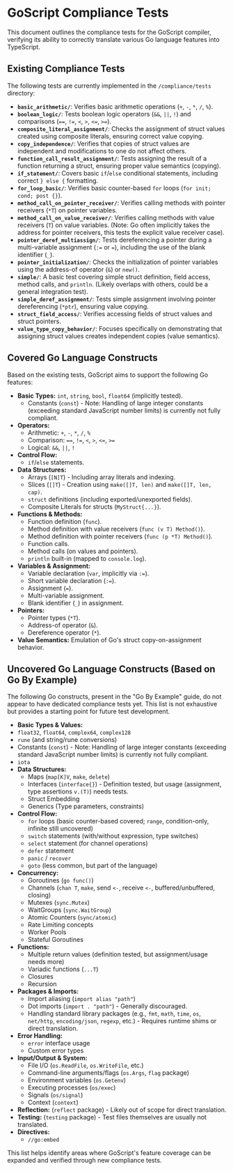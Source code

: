 # GoScript Compliance Tests

This document outlines the compliance tests for the GoScript compiler, verifying its ability to correctly translate various Go language features into TypeScript.

## Existing Compliance Tests

The following tests are currently implemented in the `/compliance/tests` directory:

*   **`basic_arithmetic/`**: Verifies basic arithmetic operations (`+`, `-`, `*`, `/`, `%`).
*   **`boolean_logic/`**: Tests boolean logic operators (`&&`, `||`, `!`) and comparisons (`==`, `!=`, `<`, `>`, `<=`, `>=`).
*   **`composite_literal_assignment/`**: Checks the assignment of struct values created using composite literals, ensuring correct value copying.
*   **`copy_independence/`**: Verifies that copies of struct values are independent and modifications to one do not affect others.
*   **`function_call_result_assignment/`**: Tests assigning the result of a function returning a struct, ensuring proper value semantics (copying).
*   **`if_statement/`**: Covers basic `if`/`else` conditional statements, including correct `} else {` formatting.
*   **`for_loop_basic/`**: Verifies basic counter-based `for` loops (`for init; cond; post {}`).
*   **`method_call_on_pointer_receiver/`**: Verifies calling methods with pointer receivers (`*T`) on pointer variables.
*   **`method_call_on_value_receiver/`**: Verifies calling methods with value receivers (`T`) on value variables. (Note: Go often implicitly takes the address for pointer receivers, this tests the explicit value receiver case).
*   **`pointer_deref_multiassign/`**: Tests dereferencing a pointer during a multi-variable assignment (`:=` or `=`), including the use of the blank identifier (`_`).
*   **`pointer_initialization/`**: Checks the initialization of pointer variables using the address-of operator (`&`) or `new()`.
*   **`simple/`**: A basic test covering simple struct definition, field access, method calls, and `println`. (Likely overlaps with others, could be a general integration test).
*   **`simple_deref_assignment/`**: Tests simple assignment involving pointer dereferencing (`*ptr`), ensuring value copying.
*   **`struct_field_access/`**: Verifies accessing fields of struct values and struct pointers.
*   **`value_type_copy_behavior/`**: Focuses specifically on demonstrating that assigning struct values creates independent copies (value semantics).

## Covered Go Language Constructs

Based on the existing tests, GoScript aims to support the following Go features:

*   **Basic Types:** `int`, `string`, `bool`, `float64` (implicitly tested).
    *   Constants (`const`) - Note: Handling of large integer constants (exceeding standard JavaScript number limits) is currently not fully compliant.
*   **Operators:**
    *   Arithmetic: `+`, `-`, `*`, `/`, `%`
    *   Comparison: `==`, `!=`, `<`, `>`, `<=`, `>=`
    *   Logical: `&&`, `||`, `!`
*   **Control Flow:**
    *   `if`/`else` statements.
*   **Data Structures:**
    *   Arrays (`[N]T`) - Including array literals and indexing.
    *   Slices (`[]T`) - Creation using `make([]T, len)` and `make([]T, len, cap)`.
    *   `struct` definitions (including exported/unexported fields).
    *   Composite Literals for structs (`MyStruct{...}`).
*   **Functions & Methods:**
    *   Function definition (`func`).
    *   Method definition with value receivers (`func (v T) Method()`).
    *   Method definition with pointer receivers (`func (p *T) Method()`).
    *   Function calls.
    *   Method calls (on values and pointers).
    *   `println` built-in (mapped to `console.log`).
*   **Variables & Assignment:**
    *   Variable declaration (`var`, implicitly via `:=`).
    *   Short variable declaration (`:=`).
    *   Assignment (`=`).
    *   Multi-variable assignment.
    *   Blank identifier (`_`) in assignment.
*   **Pointers:**
    *   Pointer types (`*T`).
    *   Address-of operator (`&`).
    *   Dereference operator (`*`).
*   **Value Semantics:** Emulation of Go's struct copy-on-assignment behavior.

## Uncovered Go Language Constructs (Based on Go By Example)

The following Go constructs, present in the "Go By Example" guide, do not appear to have dedicated compliance tests yet. This list is not exhaustive but provides a starting point for future test development.

*   **Basic Types & Values:**
   *   `float32`, `float64`, `complex64`, `complex128`
   *   `rune` (and string/rune conversions)
   *   Constants (`const`) - Note: Handling of large integer constants (exceeding standard JavaScript number limits) is currently not fully compliant.
   *   `iota`
*   **Data Structures:**
    *   Maps (`map[K]V`, `make`, `delete`)
    *   Interfaces (`interface{}`) - Definition tested, but usage (assignment, type assertions `v.(T)`) needs tests.
    *   Struct Embedding
    *   Generics (Type parameters, constraints)
*   **Control Flow:**
    *   `for` loops (basic counter-based covered; `range`, condition-only, infinite still uncovered)
    *   `switch` statements (with/without expression, type switches)
    *   `select` statement (for channel operations)
    *   `defer` statement
    *   `panic` / `recover`
    *   `goto` (less common, but part of the language)
*   **Concurrency:**
    *   Goroutines (`go func()`)
    *   Channels (`chan T`, `make`, send `<-`, receive `<-`, buffered/unbuffered, closing)
    *   Mutexes (`sync.Mutex`)
    *   WaitGroups (`sync.WaitGroup`)
    *   Atomic Counters (`sync/atomic`)
    *   Rate Limiting concepts
    *   Worker Pools
    *   Stateful Goroutines
*   **Functions:**
    *   Multiple return values (definition tested, but assignment/usage needs more)
    *   Variadic functions (`...T`)
    *   Closures
    *   Recursion
*   **Packages & Imports:**
    *   Import aliasing (`import alias "path"`)
    *   Dot imports (`import . "path"`) - Generally discouraged.
    *   Handling standard library packages (e.g., `fmt`, `math`, `time`, `os`, `net/http`, `encoding/json`, `regexp`, etc.) - Requires runtime shims or direct translation.
*   **Error Handling:**
    *   `error` interface usage
    *   Custom error types
*   **Input/Output & System:**
    *   File I/O (`os.ReadFile`, `os.WriteFile`, etc.)
    *   Command-line arguments/flags (`os.Args`, `flag` package)
    *   Environment variables (`os.Getenv`)
    *   Executing processes (`os/exec`)
    *   Signals (`os/signal`)
    *   Context (`context`)
*   **Reflection:** (`reflect` package) - Likely out of scope for direct translation.
*   **Testing:** (`testing` package) - Test files themselves are usually not translated.
*   **Directives:**
    *   `//go:embed`

This list helps identify areas where GoScript's feature coverage can be expanded and verified through new compliance tests.